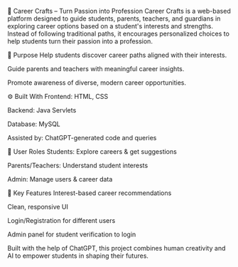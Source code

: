 
💼 Career Crafts – Turn Passion into Profession
Career Crafts is a web-based platform designed to guide students, parents, teachers, and guardians in exploring career options based on a student's interests and strengths. Instead of following traditional paths, it encourages personalized choices to help students turn their passion into a profession.

🎯 Purpose
Help students discover career paths aligned with their interests.

Guide parents and teachers with meaningful career insights.

Promote awareness of diverse, modern career opportunities.

⚙️ Built With
Frontend: HTML, CSS

Backend: Java Servlets

Database: MySQL

Assisted by: ChatGPT-generated code and queries

👥 User Roles
Students: Explore careers & get suggestions

Parents/Teachers: Understand student interests

Admin: Manage users & career data

🔑 Key Features
Interest-based career recommendations

Clean, responsive UI

Login/Registration for different users

Admin panel for student verification to login

Built with the help of ChatGPT, this project combines human creativity and AI to empower students in shaping their futures.
